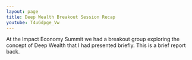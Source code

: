 ```yaml
---
layout: page
title: Deep Wealth Breakout Session Recap
youtube: T4uGdpge_Vw
---
```

At the Impact Economy Summit we had a breakout group exploring the concept of Deep Wealth that I had presented briefly. This is a brief report back.
